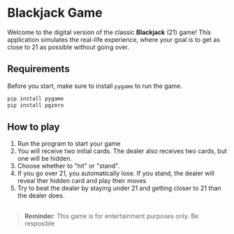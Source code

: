 # Blackjack Game

Welcome to the digital version of the classic **Blackjack** (21) game! This application simulates the real-life experience, where your goal is to get as close to 21 as possible without going over.

## Requirements

Before you start, make sure to install `pygame` to run the game.

```bash
pip install pygame
pip install pgzero
```

## How to play
1. Run the program to start your game
2. You will receive two initial cards. The dealer also receives two cards, but one will be hidden.
3. Choose whether to "hit" or "stand".
4. If you go over 21, you automatically lose. If you stand, the dealer will reveal ther hidden card and play their moves
5. Try to beat the dealer by staying under 21 and getting closer to 21 than the dealer does.

##
> **Reminder**: This game is for entertainment purposes only. Be resposible